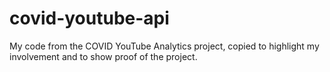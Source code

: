 # covid-youtube-api
My code from the COVID YouTube Analytics project, copied to highlight my involvement and to show proof of the project. 

